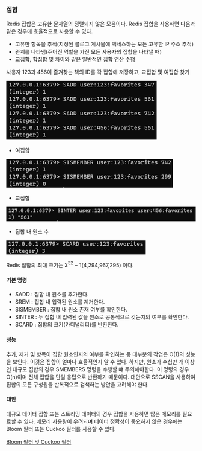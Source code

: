 ### 집합

Redis 집합은 고유한 문자열의 정렬되지 않은 모음이다. Redis 집합을 사용하면 다음과 같은 경우에 효율적으로 사용할 수 있다.
- 고유한 항목을 추적(지정된 블로그 게시물에 액세스하는 모든 고유한 IP 주소 추적)
- 관계를 나타냄(주어진 역할을 가진 모든 사용자의 집합을 나타낼 때)
- 교집합, 합집합 및 차이와 같은 일반적인 집합 연산 수행

사용자 123과 456이 즐겨찾는 책의 ID를 각 집합에 저장하고, 교집합 및 여집합 찾기

![img_23.png](img/img_23.png)


- 여집합

![img_24.png](img/img_24.png)

- 교집합

![img_25.png](img/img_25.png)

- 집합 내 원소 수

![img_26.png](img/img_26.png)

Redis 집합의 최대 크기는 $2^{32}-1$(4,294,967,295) 이다.

#### 기본 명령

- SADD : 집합 내 원소를 추가한다.
- SREM : 집합 내 입력된 원소를 제거한다.
- SISMEMBER : 집합 내 원소 존재 여부를 확인한다.
- SINTER : 두 집합 내 입력된 값을 원소로 공통적으로 갖는지의 여부를 확인한다.
- SCARD : 집합의 크기(카디널리티)를 반환한다.

#### 성능

추가, 제거 및 항목이 집합 원소인지의 여부를 확인하는 등 대부분의 작업은 O(1)의 성능을 보인다.
이것은 집합이 얼마나 효율적인지 알 수 있다. 하지만, 원소가 수십만 개 이상인 대규모 집합의 경우 SMEMBERS 명령을 수행할 떄 주의해야한다.
이 명령의 경우 O(n)이며 전체 집합을 단일 응답으로 반환하기 때문이다. 대안으로 SSCAN을 사용하여 집합의 모든 구성원을 반복적으로 검색하는 방안을 고려해야 한다.

#### 대안
대규모 데이터 집합 또는 스트리밍 데이터의 경우 집합을 사용하면 많은 메모리를 필요료할 수 있다.
메모리 사용량이 우려되며 데이터 정확성이 중요하지 않은 경우에는 Bloom 필터 또는 Cuckoo 필터를 사용할 수 있다.

[Bloom 필터 및 Cuckoo 필터](https://redis.io/docs/stack/bloom)

